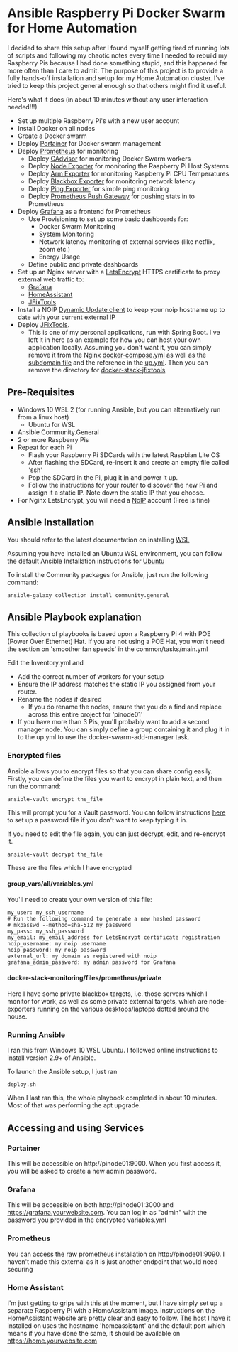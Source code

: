 # Ansible Raspberry Pi Docker Swarm for Home Automation

I decided to share this setup after I found myself getting tired of running lots of scripts and following my chaotic notes every time I needed to rebuild my Raspberry Pis because I had done something stupid, and this happened far more often than I care to admit. The purpose of this project is to provide a fully hands-off installation and setup for my Home Automation cluster. I've tried to keep this project general enough so that others might find it useful.

Here's what it does (in about 10 minutes without any user interaction needed!!!)

- Set up multiple Raspberry Pi's with a new user account
- Install Docker on all nodes
- Create a Docker swarm
- Deploy [Portainer](https://www.portainer.io/) for Docker swarm management
- Deploy [Prometheus](https://prometheus.io/) for monitoring
    - Deploy [CAdvisor](https://github.com/google/cadvisor) for monitoring Docker Swarm workers
    - Deploy [Node Exporter](https://github.com/prometheus/node_exporter) for monitoring the Raspberry Pi Host Systems
    - Deploy [Arm Exporter](https://github.com/carlosedp/arm-monitoring) for monitoring Raspberry Pi CPU Temperatures
    - Deploy [Blackbox Exporter](https://github.com/prometheus/blackbox_exporter) for monitoring network latency
    - Deploy [Ping Exporter](https://github.com/czerwonk/ping_exporter) for simple ping monitoring
    - Deploy [Prometheus Push Gateway](https://github.com/prometheus/pushgateway) for pushing stats in to Prometheus
- Deploy [Grafana](https://grafana.com/) as a frontend for Prometheus
    - Use Provisioning to set up some basic dashboards for:
        - Docker Swarm Monitoring
        - System Monitoring
        - Network latency monitoring of external services (like netflix, zoom etc.)
        - Energy Usage
    - Define public and private dashboards
- Set up an Nginx server with a [LetsEncrypt](https://letsencrypt.org/) HTTPS certificate to proxy external web traffic to:
    - [Grafana](https://grafana.com/)
    - [HomeAssistant](https://www.home-assistant.io/)
    - [JFixTools](https://github.com/beirtipol/jfixtools)
- Install a NOIP [Dynamic Update client](https://www.noip.com/download) to keep your noip hostname up to date with your current external IP
- Deploy [JFixTools](https://github.com/beirtipol/jfixtools).
    - This is one of my personal applications, run with Spring Boot. I've left it in here as an example for how you can host your own application locally. Assuming you don't want it, you can simply remove it from the Nginx [docker-compose.yml](./docker-stack-nginx/templates/docker-compose.yml) as well as the [subdomain file](./docker-stack-nginx/files/data/proxy-confs/fix.subdomain.conf) and the reference in the [up.yml](./up.yml). Then you can remove the directory for [docker-stack-jfixtools](./docker-stack-jfixtools)

## Pre-Requisites
* Windows 10 WSL 2 (for running Ansible, but you can alternatively run from a linux host)
    * Ubuntu for WSL
* Ansible Community.General
* 2 or more Raspberry Pis
* Repeat for each Pi
    * Flash your Raspberry Pi SDCards with the latest Raspbian Lite OS
    * After flashing the SDCard, re-insert it and create an empty file called 'ssh'
    * Pop the SDCard in the Pi, plug it in and power it up.
    * Follow the instructions for your router to discover the new Pi and assign it a static IP. Note down the static IP that you choose.
* For Nginx LetsEncrypt, you will need a [NoIP](https://www.noip.com/) account (Free is fine)

## Ansible Installation
You should refer to the latest documentation on installing [WSL](https://docs.microsoft.com/en-us/windows/wsl/install-win10)

Assuming you have installed an Ubuntu WSL environment, you can follow the default Ansible Installation instructions for [Ubuntu](https://docs.ansible.com/ansible/latest/installation_guide/intro_installation.html#installing-ansible-on-ubuntu)

To install the Community packages for Ansible, just run the following command:

`ansible-galaxy collection install community.general`

## Ansible Playbook explanation
This collection of playbooks is based upon a Raspberry Pi 4 with POE (Power Over Ethernet) Hat. If you are not using a POE Hat, you won't need the section on 'smoother fan speeds' in the common/tasks/main.yml

Edit the Inventory.yml and 
* Add the correct number of workers for your setup
* Ensure the IP address matches the static IP you assigned from your router.
* Rename the nodes if desired
    * If you do rename the nodes, ensure that you do a find and replace across this entire project for 'pinode01'
* If you have more than 3 Pis, you'll probably want to add a second manager node. You can simply define a group containing it and plug it in to the up.yml to use the docker-swarm-add-manager task.

### Encrypted files
Ansible allows you to encrypt files so that you can share config easily. Firstly, you can define the files you want to encrypt in plain text, and then run the command:

`ansible-vault encrypt the_file`

This will prompt you for a Vault password. You can follow instructions [here](https://docs.ansible.com/ansible/latest/user_guide/vault.html) to set up a password file if you don't want to keep typing it in.

If you need to edit the file again, you can just decrypt, edit, and re-encrypt it.

`ansible-vault decrypt the_file`

These are the files which I have encrypted

#### group_vars/all/variables.yml
You'll need to create your own version of this file:

```
my_user: my_ssh_username
# Run the following command to generate a new hashed password
# mkpasswd --method=sha-512 my_password
my_pass: my_ssh_password
my_email: my_email_address for LetsEncrypt certificate registration
noip_username: my noip username
noip_password: my noip password
external_url: my domain as registered with noip
grafana_admin_password: my admin password for Grafana
```

#### docker-stack-monitoring/files/prometheus/private
Here I have some private blackbox targets, i.e. those servers which I monitor for work, as well as some private external targets, which are node-exporters running on the various desktops/laptops dotted around the house.

### Running Ansible

I ran this from Windows 10 WSL Ubuntu. I followed online instructions to install version 2.9+ of Ansible. 

To launch the Ansible setup, I just ran

`deploy.sh`

When I last ran this, the whole playbook completed in about 10 minutes. Most of that was performing the apt upgrade.

## Accessing and using Services
### Portainer
This will be accessible on http://pinode01:9000. When you first access it, you will be asked to create a new admin password.

### Grafana
This will be accessible on both http://pinode01:3000 and https://grafana.yourwebsite.com. You can log in as "admin" with the password you provided in the encrypted variables.yml

### Prometheus
You can access the raw prometheus installation on http://pinode01:9090. I haven't made this external as it is just another endpoint that would need securing

### Home Assistant
I'm just getting to grips with this at the moment, but I have simply set up a separate Raspberry Pi with a HomeAssistant image. Instructions on the HomeAssistant website are pretty clear and easy to follow. The host I have it installed on uses the hostname 'homeassistant' and the default port which means if you have done the same, it should be available on https://home.yourwebsite.com

